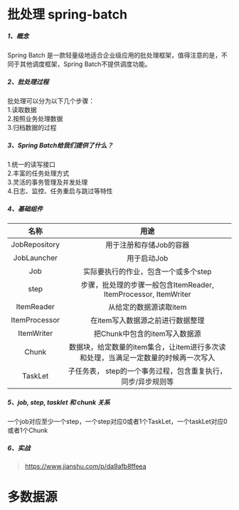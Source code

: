 批处理 spring-batch
============

##### 1、概念 
Spring Batch 是一款轻量级地适合企业级应用的批处理框架，值得注意的是，不同于其他调度框架，Spring Batch不提供调度功能。

##### 2、批处理过程
批处理可以分为以下几个步骤：  
1.读取数据  
2.按照业务处理数据  
3.归档数据的过程  

##### 3、Spring Batch给我们提供了什么？  
1.统一的读写接口  
2.丰富的任务处理方式  
3.灵活的事务管理及并发处理  
4.日志、监控、任务重启与跳过等特性  

##### 4、基础组件  

| 名称 | 用途 |  
|:---:|:---:|  
|JobRepository|用于注册和存储Job的容器| 
|JobLauncher|用于启动Job|
|Job|实际要执行的作业，包含一个或多个step|
|step|步骤，批处理的步骤一般包含ItemReader, ItemProcessor, ItemWriter|
|ItemReader|从给定的数据源读取item|
|ItemProcessor|在item写入数据源之前进行数据整理|
|ItemWriter|把Chunk中包含的item写入数据源|
|Chunk|数据块，给定数量的item集合，让item进行多次读和处理，当满足一定数量的时候再一次写入|
|TaskLet|子任务表， step的一个事务过程，包含重复执行，同步/异步规则等|

##### 5、job, step, tasklet 和 chunk 关系  
一个job对应至少一个step，一个step对应0或者1个TaskLet，一个taskLet对应0或者1个Chunk  

##### 6、实战  
 >https://www.jianshu.com/p/da9afb8ffeea

多数据源
==============